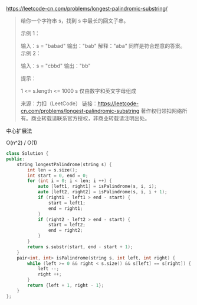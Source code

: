 https://leetcode-cn.com/problems/longest-palindromic-substring/

> 给你一个字符串 s，找到 s 中最长的回文子串。
>
>  
>
> 示例 1：
>
> 输入：s = "babad"
> 输出："bab"
> 解释："aba" 同样是符合题意的答案。
> 示例 2：
>
> 输入：s = "cbbd"
> 输出："bb"
>
>
> 提示：
>
> 1 <= s.length <= 1000
> s 仅由数字和英文字母组成
>
> 来源：力扣（LeetCode）
> 链接：https://leetcode-cn.com/problems/longest-palindromic-substring
> 著作权归领扣网络所有。商业转载请联系官方授权，非商业转载请注明出处。

中心扩展法

O(n^2) / O(1)

```cpp
class Solution {
public:
    string longestPalindrome(string s) {
        int len = s.size();
        int start = 0, end = 0;
        for (int i = 0; i < len; i ++) {
            auto [left1, right1] = isPalindrome(s, i, i);
            auto [left2, right2] = isPalindrome(s, i, i + 1);
            if (right1 - left1 > end - start) {
                start = left1;
                end = right1;
            }
            if (right2 - left2 > end - start) {
                start = left2;
                end = right2;
            }
        }
        return s.substr(start, end - start + 1);
    }
    pair<int, int> isPalindrome(string s, int left, int right) {
        while (left >= 0 && right < s.size() && s[left] == s[right]) {
            left --;
            right ++;
        }
        return {left + 1, right - 1};
    }
};
```

